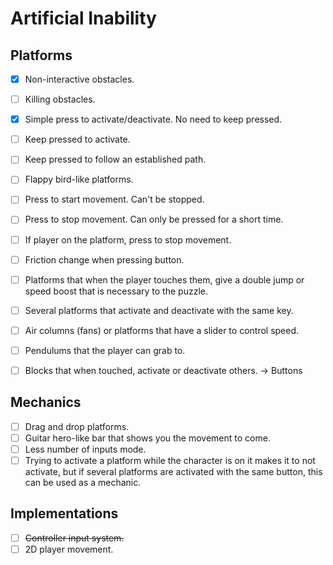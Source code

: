 # Artificial Inability

## Platforms
- [x] Non-interactive obstacles.
- [ ] Killing obstacles.
- [x] Simple press to activate/deactivate. No need to keep pressed.
- [ ] Keep pressed to activate.
- [ ] Keep pressed to follow an established path.
- [ ] Flappy bird-like platforms.
- [ ] Press to start movement. Can't be stopped.
- [ ] Press to stop movement. Can only be pressed for a short time.
- [ ] If player on the platform, press to stop movement.
- [ ] Friction change when pressing button.
- [ ] Platforms that when the player touches them, give a double jump or speed boost that is necessary to the puzzle.
- [ ] Several platforms that activate and deactivate with the same key.
- [ ] Air columns (fans) or platforms that have a slider to control speed.
- [ ] Pendulums that the player can grab to.
- [ ] Blocks that when touched, activate or deactivate others. -> Buttons


## Mechanics
- [ ] Drag and drop platforms.
- [ ] Guitar hero-like bar that shows you the movement to come.
- [ ] Less number of inputs mode.
- [ ] Trying to activate a platform while the character is on it makes it to not activate, but if several platforms are activated with the same button, this can be used as a mechanic.

## Implementations
- [ ] ~~Controller input system.~~
- [ ] 2D player movement.
